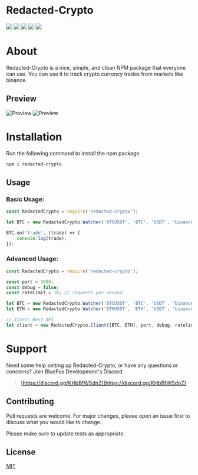 # Redacted-Crypto
![](https://img.shields.io/github/stars/BlueFox-Development/Redacted-Crypto) ![](https://img.shields.io/github/forks/BlueFox-Development/Redacted-Crypto) ![](https://img.shields.io/github/issues/BlueFox-Development/Redacted-Crypto) ![](https://img.shields.io/github/license/BlueFox-Development/Redacted-Crypto) ![](https://img.shields.io/discord/870418236078960791)

# About
Redacted-Crypto is a nice, simple, and clean NPM package that everyone can use. You can use it to track crypto currency trades from markets like binance.

## Preview

![Preview](https://i.gyazo.com/adcfd0e6d05e5cfb8645f3d083e91092.png)
![Preview](https://i.gyazo.com/8e0399230dc2d66f2bc54200d7f427b5.png)

# Installation

Run the following command to install the npm package

```bash
npm i redacted-crypto
```

## Usage

### Basic Usage:
```javascript
const RedactedCrypto = require('redacted-crypto');

let BTC = new RedactedCrypto.Watcher('BTCUSDT', 'BTC', 'USDT', 'binance');

BTC.on('trade', (trade) => {
    console.log(trade);
});
```

### Advanced Usage:
```javascript
const RedactedCrypto = require('redacted-crypto');

const port = 3000;
const debug = false;
const rateLimit = 10; // requests per second

let BTC = new RedactedCrypto.Watcher('BTCUSDT', 'BTC', 'USDT', 'binance');
let ETH = new RedactedCrypto.Watcher('ETHUSDT', 'ETH', 'USDT', 'binance');

// Starts Rest API
let client = new RedactedCrypto.Client([BTC, ETH], port, debug, ratelimit);
```
# Support
Need some help setting up Redacted-Crypto, or have any questions or concerns? 
Join BlueFox Development's Discord
> [https://discord.gg/KHbBfWSdnZ](https://discord.gg/KHbBfWSdnZ)

## Contributing
Pull requests are welcome. For major changes, please open an issue first to discuss what you would like to change.

Please make sure to update tests as appropriate.

## License
[MIT](https://choosealicense.com/licenses/mit/)
